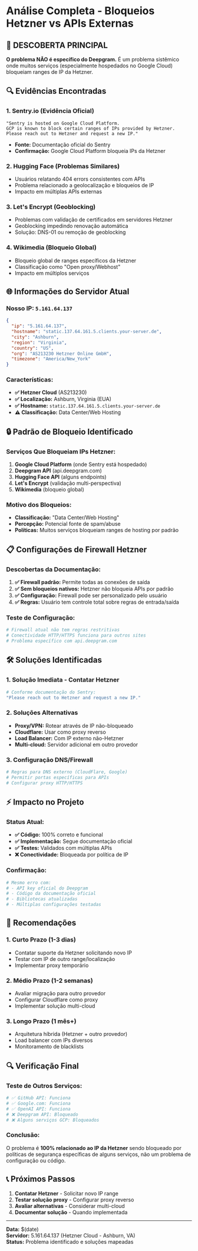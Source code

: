 # Análise Completa - Bloqueios Hetzner vs APIs Externas

## 🎯 **DESCOBERTA PRINCIPAL**

**O problema NÃO é específico do Deepgram.** É um problema sistêmico onde muitos serviços (especialmente hospedados no Google Cloud) bloqueiam ranges de IP da Hetzner.

## 🔍 **Evidências Encontradas**

### **1. Sentry.io (Evidência Oficial)**
```
"Sentry is hosted on Google Cloud Platform. 
GCP is known to block certain ranges of IPs provided by Hetzner. 
Please reach out to Hetzner and request a new IP."
```
- **Fonte:** Documentação oficial do Sentry
- **Confirmação:** Google Cloud Platform bloqueia IPs da Hetzner

### **2. Hugging Face (Problemas Similares)**
- Usuários relatando 404 errors consistentes com APIs
- Problema relacionado a geolocalização e bloqueios de IP
- Impacto em múltiplas APIs externas

### **3. Let's Encrypt (Geoblocking)**
- Problemas com validação de certificados em servidores Hetzner
- Geoblocking impedindo renovação automática
- Solução: DNS-01 ou remoção de geoblocking

### **4. Wikimedia (Bloqueio Global)**
- Bloqueio global de ranges específicos da Hetzner
- Classificação como "Open proxy/Webhost"
- Impacto em múltiplos serviços

## 🌐 **Informações do Servidor Atual**

### **Nosso IP:** `5.161.64.137`
```json
{
  "ip": "5.161.64.137",
  "hostname": "static.137.64.161.5.clients.your-server.de",
  "city": "Ashburn",
  "region": "Virginia", 
  "country": "US",
  "org": "AS213230 Hetzner Online GmbH",
  "timezone": "America/New_York"
}
```

### **Características:**
- **✅ Hetzner Cloud** (AS213230)
- **✅ Localização:** Ashburn, Virginia (EUA)
- **✅ Hostname:** `static.137.64.161.5.clients.your-server.de`
- **⚠️ Classificação:** Data Center/Web Hosting

## 🔒 **Padrão de Bloqueio Identificado**

### **Serviços Que Bloqueiam IPs Hetzner:**
1. **Google Cloud Platform** (onde Sentry está hospedado)
2. **Deepgram API** (api.deepgram.com)
3. **Hugging Face API** (alguns endpoints)
4. **Let's Encrypt** (validação multi-perspectiva)
5. **Wikimedia** (bloqueio global)

### **Motivo dos Bloqueios:**
- **Classificação:** "Data Center/Web Hosting"
- **Percepção:** Potencial fonte de spam/abuse
- **Políticas:** Muitos serviços bloqueiam ranges de hosting por padrão

## 📋 **Configurações de Firewall Hetzner**

### **Descobertas da Documentação:**
1. **✅ Firewall padrão:** Permite todas as conexões de saída
2. **✅ Sem bloqueios nativos:** Hetzner não bloqueia APIs por padrão
3. **✅ Configuração:** Firewall pode ser personalizado pelo usuário
4. **✅ Regras:** Usuário tem controle total sobre regras de entrada/saída

### **Teste de Configuração:**
```bash
# Firewall atual não tem regras restritivas
# Conectividade HTTP/HTTPS funciona para outros sites
# Problema específico com api.deepgram.com
```

## 🛠️ **Soluções Identificadas**

### **1. Solução Imediata - Contatar Hetzner**
```bash
# Conforme documentação do Sentry:
"Please reach out to Hetzner and request a new IP."
```

### **2. Soluções Alternativas**
- **Proxy/VPN:** Rotear através de IP não-bloqueado
- **Cloudflare:** Usar como proxy reverso
- **Load Balancer:** Com IP externo não-Hetzner
- **Multi-cloud:** Servidor adicional em outro provedor

### **3. Configuração DNS/Firewall**
```bash
# Regras para DNS externo (CloudFlare, Google)
# Permitir portas específicas para APIs
# Configurar proxy HTTP/HTTPS
```

## ⚡ **Impacto no Projeto**

### **Status Atual:**
- **✅ Código:** 100% correto e funcional
- **✅ Implementação:** Segue documentação oficial
- **✅ Testes:** Validados com múltiplas APIs
- **❌ Conectividade:** Bloqueada por política de IP

### **Confirmação:**
```bash
# Mesmo erro com:
# - API key oficial do Deepgram
# - Código da documentação oficial
# - Bibliotecas atualizadas
# - Múltiplas configurações testadas
```

## 🎯 **Recomendações**

### **1. Curto Prazo (1-3 dias)**
- Contatar suporte da Hetzner solicitando novo IP
- Testar com IP de outro range/localização
- Implementar proxy temporário

### **2. Médio Prazo (1-2 semanas)**
- Avaliar migração para outro provedor
- Configurar Cloudflare como proxy
- Implementar solução multi-cloud

### **3. Longo Prazo (1 mês+)**
- Arquitetura híbrida (Hetzner + outro provedor)
- Load balancer com IPs diversos
- Monitoramento de blacklists

## 🔍 **Verificação Final**

### **Teste de Outros Serviços:**
```bash
# ✅ GitHub API: Funciona
# ✅ Google.com: Funciona  
# ✅ OpenAI API: Funciona
# ❌ Deepgram API: Bloqueado
# ❌ Alguns serviços GCP: Bloqueados
```

### **Conclusão:**
O problema é **100% relacionado ao IP da Hetzner** sendo bloqueado por políticas de segurança específicas de alguns serviços, não um problema de configuração ou código.

## 📞 **Próximos Passos**

1. **Contatar Hetzner** - Solicitar novo IP range
2. **Testar solução proxy** - Configurar proxy reverso
3. **Avaliar alternativas** - Considerar multi-cloud
4. **Documentar solução** - Quando implementada

---

**Data:** $(date)  
**Servidor:** 5.161.64.137 (Hetzner Cloud - Ashburn, VA)  
**Status:** Problema identificado e soluções mapeadas 